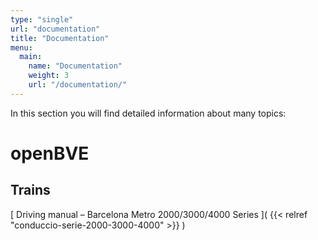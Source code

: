 ```yaml
---
type: "single"
url: "documentation"
title: "Documentation"
menu:
  main:
    name: "Documentation"
    weight: 3
    url: "/documentation/"
---
```

In this section you will find detailed information about many topics:

# openBVE

## Trains

[ Driving manual – Barcelona Metro 2000/3000/4000 Series ]( {{< relref "conduccio-serie-2000-3000-4000" >}} )
